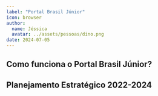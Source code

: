 ```yaml
---
label: "Portal Brasil Júnior"
icon: browser
author:
  name: Jéssica
  avatar: ../assets/pessoas/dino.png
date: 2024-07-05
---
```


## Como funciona o Portal Brasil Júnior?

## Planejamento Estratégico 2022-2024